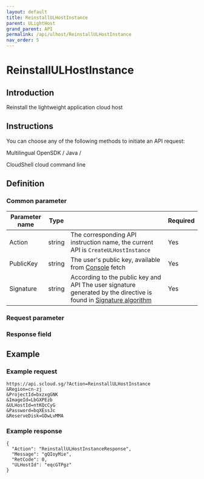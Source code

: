 ```yaml
---
layout: default
title: ReinstallULHostInstance
parent: ULightHost
grand_parent: API
permalink: /api/ulhost/ReinstallULHostInstance
nav_order: 5
---
```

# ReinstallULHostInstance
## Introduction
Reinstall the lightweight application cloud host

## Instructions
You can choose any of the following methods to initiate an API request:

Multilingual OpenSDK / Java /

CloudShell cloud command line

## Definition
### Common parameter

| Parameter name | Type |  | Required |
| --- | --- | --- | --- |
| Action | string | The corresponding API instruction name, the current API is `CreateULHostInstance` | Yes |
| PublicKey | string | The user's public key, available from [Console](https://console.scloud.sg/uaccount/api_manage) fetch | Yes |
| Signature | string | According to the public key and API The user signature generated by the directive is found in [Signature algorithm](https://docs.scloud.sg/api/common/signature-algorithm) | Yes |

### Request parameter


### Response field 


## Example
### Example request
```
https://api.scloud.sg/?Action=ReinstallULHostInstance
&Region=cn-zj
&ProjectId=bxzxgGNK
&ImageId=LbGXPEzb
&ULHostId=ntKQcCyG
&Password=bqXEssJc
&ReserveDisk=GDwLvMMA

```
### Example response
```
{
  "Action": "ReinstallULHostInstanceResponse",
  "Message": "gQIoyMie",
  "RetCode": 0,
  "ULHostId": "eqcGTPgz"
}
```
